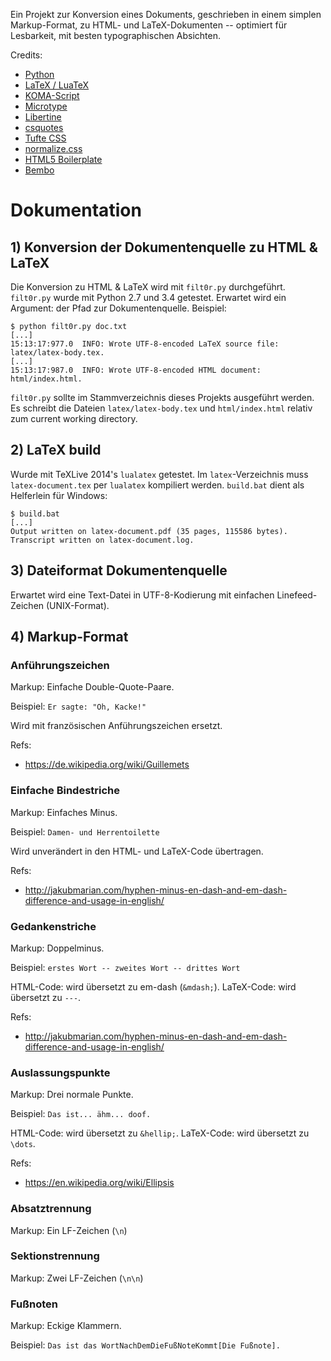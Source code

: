 Ein Projekt zur Konversion eines Dokuments, geschrieben in einem simplen Markup-Format, zu HTML- und LaTeX-Dokumenten  -- optimiert für Lesbarkeit, mit besten typographischen Absichten.

Credits:

* [Python](https://www.python.org/)
* [LaTeX / LuaTeX](http://www.luatex.org/)
* [KOMA-Script](https://www.ctan.org/pkg/koma-script?lang=en)
* [Microtype](https://www.ctan.org/pkg/microtype?lang=en)
* [Libertine](https://en.wikipedia.org/wiki/Linux_Libertine)
* [csquotes](https://www.ctan.org/pkg/csquotes?lang=en)
* [Tufte CSS](https://github.com/daveliepmann/tufte-css)
* [normalize.css](https://github.com/necolas/normalize.css)
* [HTML5 Boilerplate](https://html5boilerplate.com/)
* [Bembo](https://de.wikipedia.org/wiki/Bembo)


# Dokumentation
## 1) Konversion der Dokumentenquelle zu HTML & LaTeX
Die Konversion zu HTML & LaTeX wird mit `filt0r.py` durchgeführt. `filt0r.py` wurde mit Python 2.7 und 3.4 getestet. Erwartet wird ein Argument: der Pfad zur Dokumentenquelle. Beispiel:
```
$ python filt0r.py doc.txt
[...]
15:13:17:977.0  INFO: Wrote UTF-8-encoded LaTeX source file: latex/latex-body.tex.
[...]
15:13:17:987.0  INFO: Wrote UTF-8-encoded HTML document: html/index.html.
```

`filt0r.py` sollte im Stammverzeichnis dieses Projekts ausgeführt werden. Es schreibt die Dateien `latex/latex-body.tex` und `html/index.html` relativ zum current working directory.



## 2) LaTeX build
Wurde mit TeXLive 2014's `lualatex` getestet. Im `latex`-Verzeichnis muss `latex-document.tex` per `lualatex` kompiliert werden. `build.bat` dient als Helferlein für Windows:
```
$ build.bat
[...]
Output written on latex-document.pdf (35 pages, 115586 bytes).
Transcript written on latex-document.log.
```

## 3) Dateiformat Dokumentenquelle
Erwartet wird eine Text-Datei in UTF-8-Kodierung mit einfachen Linefeed-Zeichen (UNIX-Format).

## 4) Markup-Format
### Anführungszeichen
Markup: Einfache Double-Quote-Paare.

Beispiel: `Er sagte: "Oh, Kacke!"`

Wird mit französischen Anführungszeichen ersetzt.

Refs:

* https://de.wikipedia.org/wiki/Guillemets


### Einfache Bindestriche
Markup: Einfaches Minus.

Beispiel: `Damen- und Herrentoilette`

Wird unverändert in den HTML- und LaTeX-Code übertragen.

Refs:

* http://jakubmarian.com/hyphen-minus-en-dash-and-em-dash-difference-and-usage-in-english/


### Gedankenstriche
Markup: Doppelminus.

Beispiel: `erstes Wort -- zweites Wort -- drittes Wort`

HTML-Code: wird übersetzt zu em-dash (`&mdash;`).
LaTeX-Code: wird übersetzt zu `---`.

Refs:

* http://jakubmarian.com/hyphen-minus-en-dash-and-em-dash-difference-and-usage-in-english/


### Auslassungspunkte
Markup: Drei normale Punkte.

Beispiel: `Das ist... ähm... doof.`

HTML-Code: wird übersetzt zu `&hellip;`.
LaTeX-Code: wird übersetzt zu `\dots`.

Refs:

* https://en.wikipedia.org/wiki/Ellipsis


### Absatztrennung
Markup: Ein LF-Zeichen (`\n`)


### Sektionstrennung
Markup: Zwei LF-Zeichen (`\n\n`)


### Fußnoten
Markup: Eckige Klammern.

Beispiel: `Das ist das WortNachDemDieFußNoteKommt[Die Fußnote].`

